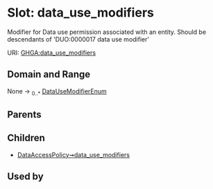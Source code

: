 
# Slot: data_use_modifiers


Modifier for Data use permission associated with an entity. Should be descendants of 'DUO:0000017 data use modifier'

URI: [GHGA:data_use_modifiers](https://w3id.org/GHGA/data_use_modifiers)


## Domain and Range

None &#8594;  <sub>0..\*</sub> [DataUseModifierEnum](DataUseModifierEnum.md)

## Parents


## Children

 *  [DataAccessPolicy➞data_use_modifiers](DataAccessPolicy_data_use_modifiers.md)

## Used by

